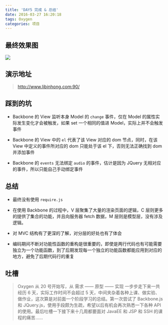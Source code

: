 ```yaml
---
title: 'DAY5 完成 & 总结'
date: 2016-03-27 16:20:18
tags: Oxygen
categories: 项目
---
```

## 最终效果图
![](http://7xoehm.com1.z0.glb.clouddn.com/githubzuizhong.png)

## 演示地址
> http://www.libinhong.com:90/

## 踩到的坑

* Backbone 的 View 监听本身 Model 的 `change` 事件，仅在 Model 的属性实际发生变化才会被触发，如果 set 一个相同的值进 Model，实际上并不会触发事件

* Backbone 的 View 中的 `el` 代表了该 View 对应的 dom 节点，同时，在该 View 中定义的事件所对应的 dom 只能处于该 el 下，否则无法正确找到 dom 并添加事件

* Backbone 的 `events` 无法绑定 `audio` 的事件，估计是因为 JQuery 无相对应的事件，所以只能自己手动绑定事件

## 总结

* 最终没有使用 `require.js`

* 在使用 Backbone 的过程中，V 层聚集了大量的渲染页面的逻辑，C 层则更多的提供了集合的功能，并且向服务器 fetch 数据，M 层则是模型层，没有涉及逻辑。

* 对 MVC 结构有了更深的了解，对分层的好处也有了体会

* 编码期间不断对功能性函数的重构是很重要的，即使是两行代码也有可能需要独立为一个功能函数，到了后期发现每一个独立的功能函数都能应用到对应的地方，避免了后期代码行的重复

## 吐槽
> Oxygen 从 20 号开始写，从 需求 —— 原型 —— 实现 一步步走下来一共经历 6 天，实际工作时间不会超过 5 天，中间夹杂着各种上课、做实验、做作业，这次算是对前面一个阶段学习的总结。第一次尝试了 Backbone.js 和 JQuery.js，使用手段颇为生疏，希望以后有机会再次熟悉一下各种 API 的使用。最后吐槽一下接下来十几周都要面对 JavaEE 和 JSP 和 SSH 的课程的痛苦……
